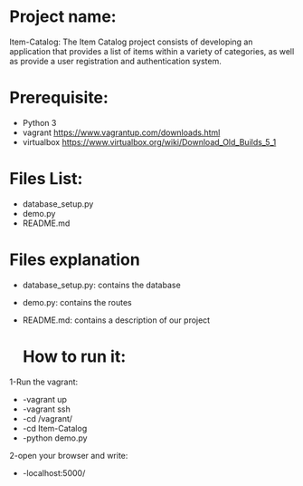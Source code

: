 Project name:  
====================
Item-Catalog: The Item Catalog project consists of developing an application that provides a list of items within a variety of categories, as well as provide a user registration and authentication system.

Prerequisite:  
====================
* Python 3
* vagrant https://www.vagrantup.com/downloads.html
* virtualbox  https://www.virtualbox.org/wiki/Download_Old_Builds_5_1

Files List:  
====================
* database_setup.py
* demo.py
* README.md

Files explanation  
====================
* database_setup.py: contains the database
* demo.py: contains the routes 
* README.md: contains a description of our project

  How to run it:  
  ====================
 1-Run the vagrant: 
  * -vagrant up
  * -vagrant ssh
  * -cd /vagrant/
  * -cd Item-Catalog
  * -python demo.py
    
 2-open your browser and write:
  * -localhost:5000/
